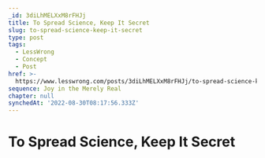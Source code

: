 ```yaml
---
_id: 3diLhMELXxM8rFHJj
title: To Spread Science, Keep It Secret
slug: to-spread-science-keep-it-secret
type: post
tags:
  - LessWrong
  - Concept
  - Post
href: >-
  https://www.lesswrong.com/posts/3diLhMELXxM8rFHJj/to-spread-science-keep-it-secret
sequence: Joy in the Merely Real
chapter: null
synchedAt: '2022-08-30T08:17:56.333Z'
---
```

# To Spread Science, Keep It Secret

